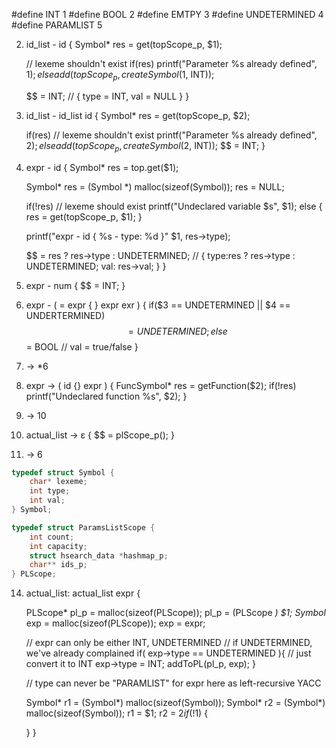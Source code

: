 #define INT 1
#define BOOL 2
#define EMTPY 3
#define UNDETERMINED 4
#define PARAMLIST 5

2. id_list - id {
    Symbol* res = get(topScope_p, $1);
    
    // lexeme shouldn't exist
    if(res)
        printf("Parameter %s already defined", $1);
    else   
        add(topScope_p, createSymbol($1, INT));
    
    $$ = INT; // { type = INT, val = NULL }
}
3. id_list - id_list id {
    Symbol* res = get(topScope_p, $2);

    if(res) // lexeme shouldn't exist
        printf("Parameter %s already defined", $2);
    else
        add(topScope_p, createSymbol($2, INT)); 
    $$ = INT;
}
6. expr - id {
    Symbol* res = top.get($1);
    
    Symbol* res = (Symbol *) malloc(sizeof(Symbol));
    res = NULL;
    
    if(!res) // lexeme should exist
        printf("Undeclared variable $s", $1);
    else {
        res = get(topScope_p, $1);
    }

    printf("expr - id { %s - type: %d }" $1, res->type);

    $$ = res ? res->type : UNDETERMINED; // { type:res ? res->type : UNDETERMINED; val: res->val; }
}
7. expr - num { $$ = INT; }
8. expr - ( = expr { } expr exr ) {
    if($3 == UNDETERMINED || $4 == UNDERTERMINED)
        $$ = UNDETERMINED;
    else
        $$ = BOOL // val = true/false
}
9. -> *6
10. expr -> ( id {} expr ) {
    FuncSymbol* res = getFunction($2);
    if(!res)
        printf("Undeclared function %s", $2);
}
11. -> 10
12. actual_list -> ε {
    $$ = plScope_p();
}
13. -> 6
```c
typedef struct Symbol {
    char* lexeme;
    int type;
    int val;
} Symbol;

typedef struct ParamsListScope {
    int count;
    int capacity;
    struct hsearch_data *hashmap_p;
    char** ids_p;
} PLScope;
```

14. actual_list: actual_list expr {
    
    PLScope* pl_p = malloc(sizeof(PLScope));
    pl_p = (PLScope *) $1;
    Symbol* exp = malloc(sizeof(PLScope));
    exp = expr;

    // expr can only be either INT, UNDETERMINED
    // if UNDETERMINED, we've already complained
    if( exp->type == UNDETERMINED ){
        // just convert it to INT
        exp->type = INT;
        addToPL(pl_p, exp);
    }

    // type can never be "PARAMLIST" for expr here as left-recursive YACC


    Symbol* r1 = (Symbol*) malloc(sizeof(Symbol));
    Symbol* r2 = (Symbol*) malloc(sizeof(Symbol));
    r1 = $1;
    r2 = $2
    if(!$1) {

    }
}